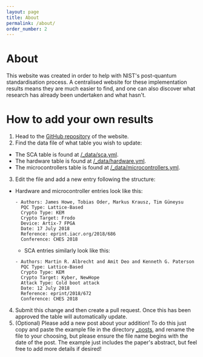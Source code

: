 ```yaml
---
layout: page
title: About
permalink: /about/
order_number: 2
---
```


# About

This website was created in order to help with NIST's post-quantum standardisation process. A centralised website for these implementation results means they are much easier to find, and one can also discover what research has already been undertaken and what hasn't.

# How to add your own results

1. Head to the [GitHub repository](https://github.com/pqczoo/pqczoo.github.io/) of the website.
2. Find the data file of what table you wish to update:
  - The SCA table is found at [/_data/sca.yml](https://github.com/pqczoo/pqczoo.github.io/blob/master/_data/sca.yml).
  - The hardware table is found at [/_data/hardware.yml](https://github.com/pqczoo/pqczoo.github.io/blob/master/_data/hardware.yml). 
  - The microcontrollers table is found at [/_data/microcontrollers.yml](https://github.com/pqczoo/pqczoo.github.io/blob/master/_data/hardware.yml).
3. Edit the file and add a new entry following the structure:
  - Hardware and microcontroller entries look like this:
    
    ```
    - Authors: James Howe, Tobias Oder, Markus Krausz, Tim Güneysu
      PQC Type: Lattice-Based
      Crypto Type: KEM
      Crypto Target: Frodo
      Device: Artix-7 FPGA
      Date: 17 July 2018
      Reference: eprint.iacr.org/2018/686
      Conference: CHES 2018
    ```
    
    - SCA entries similarly look like this:
    
    ```
    - Authors: Martin R. Albrecht and Amit Deo and Kenneth G. Paterson
      PQC Type: Lattice-Based
      Crypto Type: KEM
      Crypto Target: Kyber, NewHope
      Attack Type: Cold boot attack
      Date: 12 July 2018
      Reference: eprint/2018/672
      Conference: CHES 2018
    ```
    
4. Submit this change and then create a pull request. Once this has been approved the table will automatically update.
5. (Optional) Please add a new post about your addition! To do this just copy and paste the example file in the directory [_posts](https://github.com/pqczoo/pqczoo.github.io/tree/master/_posts), and rename the file to your choosing, but please ensure the file name begins with the date of the post. The example just includes the paper's abstract, but feel free to add more details if desired!
